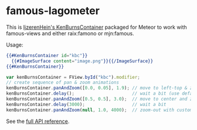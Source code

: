# famous-lagometer

This is [IjzerenHein's
KenBurnsContainer](https://github.com/IjzerenHein/famous-kenburnscontainer)
packaged for Meteor to work with famous-views and either raix:famono or mjn:famous.

Usage:

```handlebars
{{#KenBurnsContainer id="kbc"}}
  {{#ImageSurface content="image.png"}}{{/ImageSurface}}
{{#KenBurnsContainer}}
```

```js
var kenBurnsContainer = FView.byId("kbc").modifier;
// create sequence of pan & zoom animations
kenBurnsContainer.panAndZoom([0.0, 0.05], 1.9); // move to left-top & zoom-in
kenBurnsContainer.delay();                      // wait a bit (use default delay)
kenBurnsContainer.panAndZoom([0.5, 0.5], 3.0);  // move to center and zoom-in further
kenBurnsContainer.delay(3000);                  // wait a bit
kenBurnsContainer.panAndZoom(null, 1.0, 4000);  // zoom-out with custom duration
```

See the [full API reference](https://github.com/IjzerenHein/famous-kenburnscontainer/blob/master/docs/KenBurnsContainer.md).